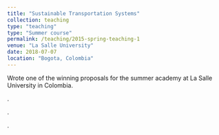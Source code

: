 ```yaml
---
title: "Sustainable Transportation Systems"
collection: teaching
type: "teaching"
type: "Summer course"
permalink: /teaching/2015-spring-teaching-1
venue: "La Salle University"
date: 2018-07-07
location: "Bogota, Colombia"
---
```


Wrote one of the winning proposals for the summer academy at La Salle University in Colombia.

.

.

.
